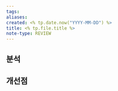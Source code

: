 ```yaml
---
tags:
aliases:
created: <% tp.date.now("YYYY-MM-DD") %>
title: <% tp.file.title %>
note-type: REVIEW
---
```


## 분석

## 개선점